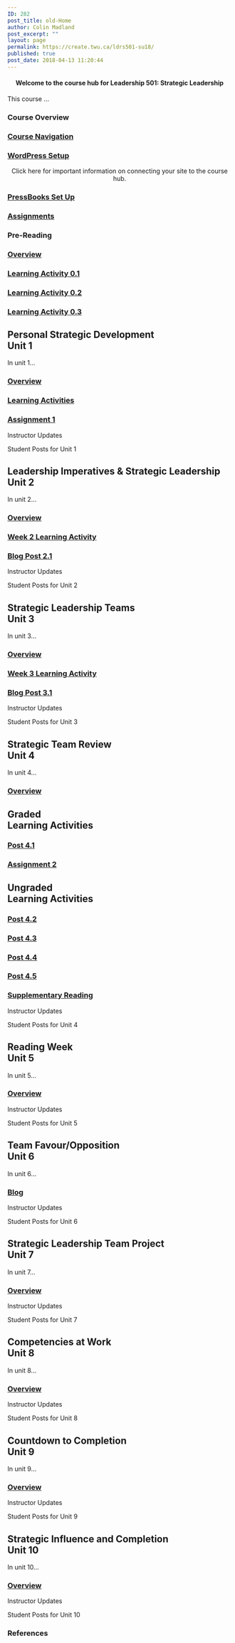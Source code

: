 ```yaml
---
ID: 282
post_title: old-Home
author: Colin Madland
post_excerpt: ""
layout: page
permalink: https://create.twu.ca/ldrs501-su18/
published: true
post_date: 2018-04-13 11:20:44
---
```

<!--themify_builder_static--><h4 style="text-align: center;">Welcome to the course hub for Leadership 501: Strategic Leadership</h4> <p>This course &#8230;</p>




 <h3>Course Overview</h3>


 <a href="https://create.twu.ca/ldrs501-su18/navigating-a-connected-course/" >

 </a>
 <h3><a href="https://create.twu.ca/ldrs501-su18/navigating-a-connected-course/">Course Navigation</a></h3>


 <a href="https://create.twu.ca/ldrs501-su18/wordpress-settings/" >

 </a>
 <h3><a href="https://create.twu.ca/ldrs501-su18/wordpress-settings/">WordPress Setup</a></h3> <p style="text-align: center;">Click here for important information on connecting your site to the course hub.</p>


 <a href="https://create.twu.ca/ldrs501-su18/accessing-pressbooks" >

 </a>
 <h3><a href="https://create.twu.ca/ldrs501-su18/accessing-pressbooks">PressBooks Set Up</a></h3>


 <a href="https://create.twu.ca/ldrs501-su18/course-assignments/" >

 </a>
 <h3><a href="https://create.twu.ca/ldrs501-su18/course-assignments/">Assignments</a></h3>

<h3>Pre-Reading<br/></h3>

 <a href="https://create.twu.ca/ldrs501-su18/week-0/" >

 </a>
 <h3><a href="https://create.twu.ca/ldrs501-su18/week-0/">Overview</a></h3>


 <a href="https://create.twu.ca/ldrs501-su18/activity-0-1/" >

 </a>
 <h3><a href="https://create.twu.ca/ldrs501-su18/activity-0-1/">Learning Activity 0.1</a></h3>


 <a href="https://create.twu.ca/ldrs501-su18/activity-0-2" >

 </a>
 <h3><a href="https://create.twu.ca/ldrs501-su18/activity-0-2">Learning Activity 0.2</a></h3>


 <a href="https://create.twu.ca/ldrs501-su18/activity-0-2" >

 </a>
 <h3><a href="https://create.twu.ca/ldrs501-su18/activity-0-2">Learning Activity 0.3</a></h3>

<h2>Personal Strategic Development<br/>Unit 1</h2>
 <p>In unit 1&#8230;</p>

 <a href="https://create.twu.ca/ldrs501-su18/unit-1/" >

 </a>
 <h3><a href="https://create.twu.ca/ldrs501-su18/unit-1/">Overview</a></h3>


 <a href="https://create.twu.ca/ldrs501-su18/unit-1-learning-activities/" >

 </a>
 <h3><a href="https://create.twu.ca/ldrs501-su18/unit-1-learning-activities/">Learning Activities</a></h3>


 <a href="https://create.twu.ca/ldrs501-su18/assignment-1" >

 </a>
 <h3><a href="https://create.twu.ca/ldrs501-su18/assignment-1">Assignment 1</a></h3>


 Instructor Updates

 Student Posts for Unit 1
<h2>Leadership Imperatives & Strategic Leadership<br/>Unit 2</h2>
 <p>In unit 2&#8230;</p>

 <a href="https://create.twu.ca/ldrs501-su18/unit-2/" >

 </a>
 <h3><a href="https://create.twu.ca/ldrs501-su18/unit-2/">Overview</a></h3>


 <a href="https://create.twu.ca/ldrs501-su18/unit-2-learning-activity-learning-notes/" >

 </a>
 <h3><a href="https://create.twu.ca/ldrs501-su18/unit-2-learning-activity-learning-notes/">Week 2 Learning Activity</a></h3>


 <a href="https://create.twu.ca/ldrs501-su18/week-2-blog-1-leadership-imperatives-strategic-leadership/" >

 </a>
 <h3><a href="https://create.twu.ca/ldrs501-su18/week-2-blog-1-leadership-imperatives-strategic-leadership/">Blog Post 2.1</a></h3>


 Instructor Updates

 Student Posts for Unit 2
<h2>Strategic Leadership Teams<br/>Unit 3</h2>
 <p>In unit 3&#8230;</p>

 <a href="https://create.twu.ca/ldrs501-su18/unit-3/" >

 </a>
 <h3><a href="https://create.twu.ca/ldrs501-su18/unit-3/">Overview</a></h3>


 <a href="https://create.twu.ca/ldrs501-su18/unit-3-learning-activities/" >

 </a>
 <h3><a href="https://create.twu.ca/ldrs501-su18/unit-3-learning-activities/">Week 3 Learning Activity</a></h3>


 <a href="https://create.twu.ca/ldrs501-su18/week-3-post-3-1/" >

 </a>
 <h3><a href="https://create.twu.ca/ldrs501-su18/week-3-post-3-1/">Blog Post 3.1</a></h3>


 Instructor Updates

 Student Posts for Unit 3
<h2>Strategic Team Review<br/>Unit 4</h2>
 <p>In unit 4&#8230;</p>

 <a href="https://create.twu.ca/ldrs501-su18/unit-4/" >

 </a>
 <h3><a href="https://create.twu.ca/ldrs501-su18/unit-4/">Overview</a></h3>

<h2>Graded<br/>Learning Activities</h2>

 <a href="https://create.twu.ca/ldrs501-su18/post-4-1/" >

 </a>
 <h3><a href="https://create.twu.ca/ldrs501-su18/post-4-1/">Post 4.1</a></h3>


 <a href="https://create.twu.ca/ldrs501-su18/assignment-2/" >

 </a>
 <h3><a href="https://create.twu.ca/ldrs501-su18/assignment-2/">Assignment 2</a></h3>

<h2>Ungraded<br/>Learning Activities</h2>

 <a href="https://create.twu.ca/ldrs501-su18/week-4-post-4-2/" >

 </a>
 <h3><a href="https://create.twu.ca/ldrs501-su18/week-4-post-4-2/">Post 4.2</a></h3>


 <a href="https://create.twu.ca/ldrs501-su18/week-4-post-4-3/" >

 </a>
 <h3><a href="https://create.twu.ca/ldrs501-su18/week-4-post-4-3/">Post 4.3</a></h3>


 <a href="https://create.twu.ca/ldrs501-su18/week-4-post-4-4/" >

 </a>
 <h3><a href="https://create.twu.ca/ldrs501-su18/week-4-post-4-4/">Post 4.4</a></h3>


 <a href="https://create.twu.ca/ldrs501-su18/week-4-post-4-5/" >

 </a>
 <h3><a href="https://create.twu.ca/ldrs501-su18/week-4-post-4-5/">Post 4.5</a></h3>


 <a href="https://create.twu.ca/ldrs501-su18/week-4-supplementary-reading/" >

 </a>
 <h3><a href="https://create.twu.ca/ldrs501-su18/week-4-supplementary-reading/">Supplementary Reading</a></h3>


 Instructor Updates

 Student Posts for Unit 4
<h2>Reading Week<br/>Unit 5</h2>
 <p>In unit 5&#8230;</p>

 <a href="https://create.twu.ca/ldrs501-su18/unit-5/" >

 </a>
 <h3><a href="https://create.twu.ca/ldrs501-su18/unit-5/">Overview</a></h3>


 Instructor Updates

 Student Posts for Unit 5
<h2>Team Favour/Opposition<br/>Unit 6</h2>
 <p>In unit 6&#8230;</p>

 <a href="https://create.twu.ca/ldrs501-su18/unit-6/" >

 </a>
 <h3><a href="https://create.twu.ca/ldrs501-su18/unit-6/">Blog</a></h3>


 Instructor Updates
 
 Student Posts for Unit 6
<h2>Strategic Leadership Team Project<br/>Unit 7</h2>
 <p>In unit 7&#8230;</p>

 <a href="https://create.twu.ca/ldrs501-su18/unit-7/" >

 </a>
 <h3><a href="https://create.twu.ca/ldrs501-su18/unit-7/">Overview</a></h3>


 Instructor Updates

 Student Posts for Unit 7
<h2>Competencies at Work<br/>Unit 8</h2>
 <p>In unit 8&#8230;</p>

 <a href="https://create.twu.ca/ldrs501-su18/unit-8/" >

 </a>
 <h3><a href="https://create.twu.ca/ldrs501-su18/unit-8/">Overview</a></h3>


 Instructor Updates

 Student Posts for Unit 8
<h2>Countdown to Completion<br/>Unit 9</h2>
 <p>In unit 9&#8230;</p>

 <a href="https://create.twu.ca/ldrs501-su18/unit-8-2/" >

 </a>
 <h3><a href="https://create.twu.ca/ldrs501-su18/unit-8-2/">Overview</a></h3>


 Instructor Updates

 Student Posts for Unit 9
<h2>Strategic Influence and Completion<br/>Unit 10</h2>
 <p>In unit 10&#8230;</p>

 <a href="https://create.twu.ca/ldrs501-su18/unit-10/" >

 </a>
 <h3><a href="https://create.twu.ca/ldrs501-su18/unit-10/">Overview</a></h3>


 Instructor Updates

 Student Posts for Unit 10
 <h3>References</h3> <p> </p><!--/themify_builder_static-->
